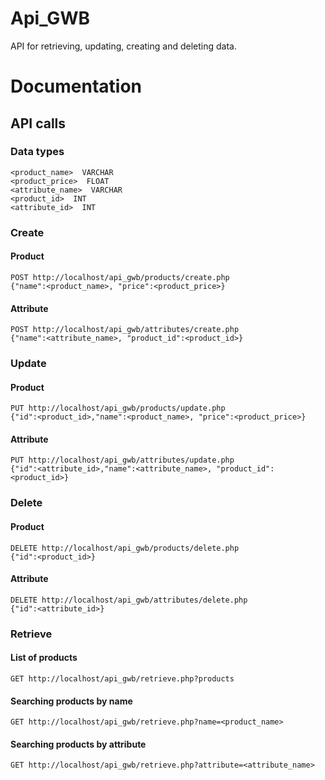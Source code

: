 # Api_GWB

API for retrieving, updating, creating and deleting data.

# Documentation

## API calls

### Data types 
`<product_name>  VARCHAR`  
`<product_price>  FLOAT`  
`<attribute_name>  VARCHAR`  
`<product_id>  INT`  
`<attribute_id>  INT`  

### Create

#### Product
`POST http://localhost/api_gwb/products/create.php`  
`{"name":<product_name>, "price":<product_price>}`  

#### Attribute
`POST http://localhost/api_gwb/attributes/create.php`  
`{"name":<attribute_name>, "product_id":<product_id>}`  


### Update

#### Product

`PUT http://localhost/api_gwb/products/update.php`  
`{"id":<product_id>,"name":<product_name>, "price":<product_price>}`   

#### Attribute
`PUT http://localhost/api_gwb/attributes/update.php`  
`{"id":<attribute_id>,"name":<attribute_name>, "product_id":<product_id>}`  


### Delete

#### Product
`DELETE http://localhost/api_gwb/products/delete.php`  
`{"id":<product_id>}`  

#### Attribute
`DELETE http://localhost/api_gwb/attributes/delete.php`  
`{"id":<attribute_id>}` 


### Retrieve

#### List of products

`GET http://localhost/api_gwb/retrieve.php?products`

#### Searching products by name

`GET http://localhost/api_gwb/retrieve.php?name=<product_name>`

#### Searching products by attribute

`GET http://localhost/api_gwb/retrieve.php?attribute=<attribute_name>`



